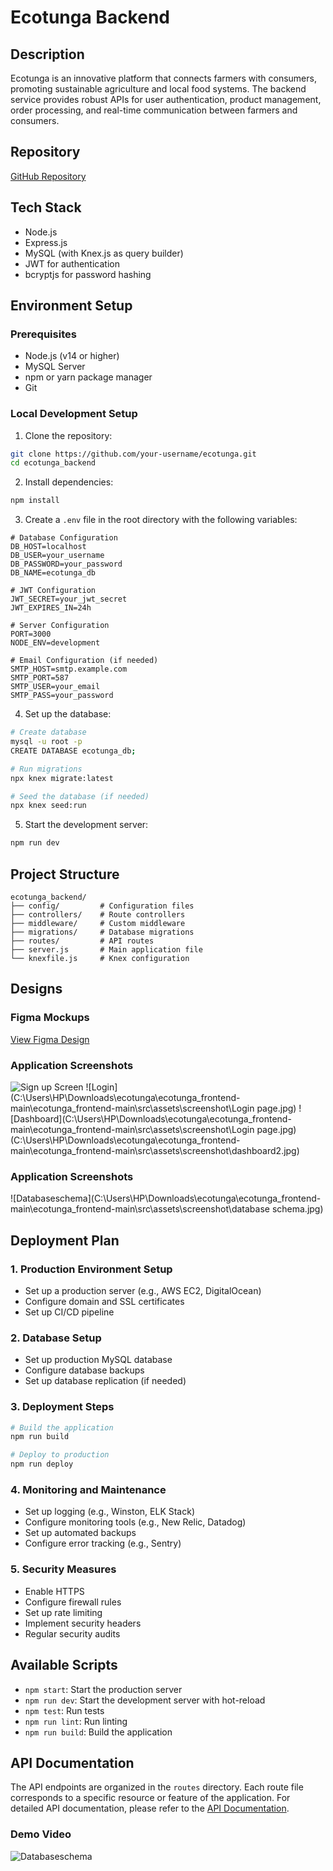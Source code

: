 # Ecotunga Backend

## Description
Ecotunga is an innovative platform that connects farmers with consumers, promoting sustainable agriculture and local food systems. The backend service provides robust APIs for user authentication, product management, order processing, and real-time communication between farmers and consumers.

## Repository
[GitHub Repository](https://github.com/your-username/ecotunga)

## Tech Stack

- Node.js
- Express.js
- MySQL (with Knex.js as query builder)
- JWT for authentication
- bcryptjs for password hashing

## Environment Setup

### Prerequisites
- Node.js (v14 or higher)
- MySQL Server
- npm or yarn package manager
- Git

### Local Development Setup

1. Clone the repository:
```bash
git clone https://github.com/your-username/ecotunga.git
cd ecotunga_backend
```

2. Install dependencies:
```bash
npm install
```

3. Create a `.env` file in the root directory with the following variables:
```env
# Database Configuration
DB_HOST=localhost
DB_USER=your_username
DB_PASSWORD=your_password
DB_NAME=ecotunga_db

# JWT Configuration
JWT_SECRET=your_jwt_secret
JWT_EXPIRES_IN=24h

# Server Configuration
PORT=3000
NODE_ENV=development

# Email Configuration (if needed)
SMTP_HOST=smtp.example.com
SMTP_PORT=587
SMTP_USER=your_email
SMTP_PASS=your_password
```

4. Set up the database:
```bash
# Create database
mysql -u root -p
CREATE DATABASE ecotunga_db;

# Run migrations
npx knex migrate:latest

# Seed the database (if needed)
npx knex seed:run
```

5. Start the development server:
```bash
npm run dev
```

## Project Structure

```
ecotunga_backend/
├── config/         # Configuration files
├── controllers/    # Route controllers
├── middleware/     # Custom middleware
├── migrations/     # Database migrations
├── routes/         # API routes
├── server.js       # Main application file
└── knexfile.js     # Knex configuration
```

## Designs

### Figma Mockups
[View Figma Design](https://www.figma.com/design/kpt0ILLjeMGhvAQOrBaDWX/EcoTunga?node-id=0-1&p=f&t=t295o4HrPA4C08Jw-0)

### Application Screenshots
![Sign up Screen](C:\Users\HP\Downloads\ecotunga\ecotunga_frontend-main\ecotunga_frontend-main\src\assets\screenshot\signup.jpg)
![Login](C:\Users\HP\Downloads\ecotunga\ecotunga_frontend-main\ecotunga_frontend-main\src\assets\screenshot\Login page.jpg)
![Dashboard](C:\Users\HP\Downloads\ecotunga\ecotunga_frontend-main\ecotunga_frontend-main\src\assets\screenshot\Login page.jpg)(C:\Users\HP\Downloads\ecotunga\ecotunga_frontend-main\ecotunga_frontend-main\src\assets\screenshot\dashboard2.jpg)

### Application Screenshots
![Databaseschema](C:\Users\HP\Downloads\ecotunga\ecotunga_frontend-main\ecotunga_frontend-main\src\assets\screenshot\database schema.jpg)


## Deployment Plan

### 1. Production Environment Setup
- Set up a production server (e.g., AWS EC2, DigitalOcean)
- Configure domain and SSL certificates
- Set up CI/CD pipeline

### 2. Database Setup
- Set up production MySQL database
- Configure database backups
- Set up database replication (if needed)

### 3. Deployment Steps
```bash
# Build the application
npm run build

# Deploy to production
npm run deploy
```

### 4. Monitoring and Maintenance
- Set up logging (e.g., Winston, ELK Stack)
- Configure monitoring tools (e.g., New Relic, Datadog)
- Set up automated backups
- Configure error tracking (e.g., Sentry)

### 5. Security Measures
- Enable HTTPS
- Configure firewall rules
- Set up rate limiting
- Implement security headers
- Regular security audits

## Available Scripts

- `npm start`: Start the production server
- `npm run dev`: Start the development server with hot-reload
- `npm test`: Run tests
- `npm run lint`: Run linting
- `npm run build`: Build the application

## API Documentation

The API endpoints are organized in the `routes` directory. Each route file corresponds to a specific resource or feature of the application. For detailed API documentation, please refer to the [API Documentation](docs/api.md).

### Demo Video
![Databaseschema](https://drive.google.com/drive/u/0/folders/1m_aVWxrAn-ejOUGLcXNm7LpsNpHAZfD_)

